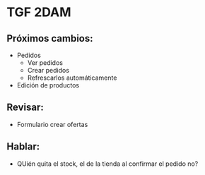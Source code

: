 # TGF 2DAM  
## Próximos cambios:  
- Pedidos
  - Ver pedidos
  - Crear pedidos
  - Refrescarlos automáticamente
- Edición de productos
 
## Revisar:  
- Formulario crear ofertas

## Hablar:  
- QUién quita el stock, el de la tienda al confirmar el pedido no?
